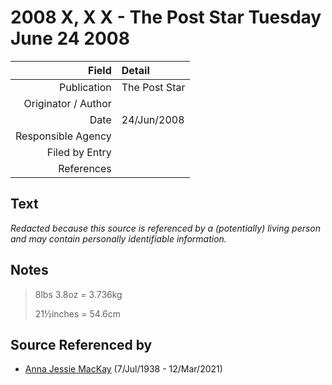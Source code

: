 ﻿---
layout: page
permalink: /sources/s85380635
---

# 2008 X, X X - The Post Star Tuesday June 24 2008

Field | Detail
---:|:---
Publication | The Post Star
Originator / Author | 
Date | 24/Jun/2008
Responsible Agency | 
Filed by Entry | 
References | 

## Text

_Redacted because this source is referenced by a (potentially) living person and may contain personally identifiable information._

## Notes

> 8lbs 3.8oz = 3.736kg
>
> 21½inches = 54.6cm
>


## Source Referenced by

* [Anna Jessie MacKay](../people/@41265374@-anna-jessie-mackay-b1938-7-7-d2021-3-12.md) (7/Jul/1938 - 12/Mar/2021)
